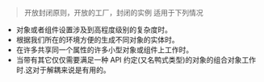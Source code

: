 > 开放封闭原则，开放的工厂，封闭的实例
> 适用于下列情况
* 对象或者组件设置涉及到高程度级别的复杂度时。
* 根据我们所在的环境方便的生成不同对象的实体时。
* 在许多共享同一个属性的许多小型对象或组件上工作时。
* 当带有其它仅仅需要满足一种 API 约定(又名鸭式类型)的对象的组合对象工作时.这对于解耦来说是有用的。